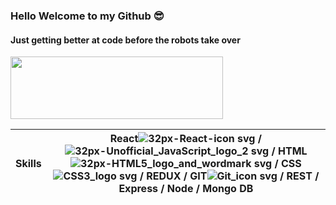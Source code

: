 ### Hello Welcome to my Github 😎
#### Just getting better at code before the robots take over
<img src="https://media.giphy.com/media/xUPGGDNsLvqsBOhuU0/giphy.gif" width="340" height="100" />

Skills| React![32px-React-icon svg](https://user-images.githubusercontent.com/66640425/128259457-4b576b95-77cb-4ed3-bf35-ca711fd55eb0.png) / ![32px-Unofficial_JavaScript_logo_2 svg](https://user-images.githubusercontent.com/66640425/128259721-1a455e31-6ba6-4177-8002-c6f9654f8cc2.png) / HTML ![32px-HTML5_logo_and_wordmark svg](https://user-images.githubusercontent.com/66640425/128260102-52fd66a4-8425-48ee-9475-40e48e6b3f4c.png) / CSS ![CSS3_logo svg](https://user-images.githubusercontent.com/66640425/128260516-38332534-b4ea-45ae-8b12-c9a7201bbc12.png) / REDUX / GIT![Git_icon svg](https://user-images.githubusercontent.com/66640425/128261702-8c13de32-300d-4dd8-85af-6d18a23a6e23.png) / REST / Express / Node / Mongo DB
------|---------------------------------------------


